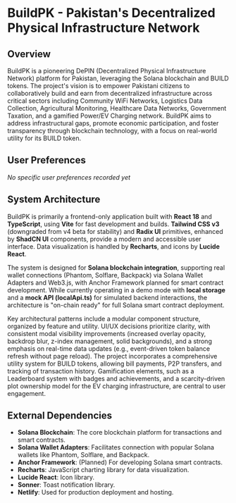 # BuildPK - Pakistan's Decentralized Physical Infrastructure Network

## Overview
BuildPK is a pioneering DePIN (Decentralized Physical Infrastructure Network) platform for Pakistan, leveraging the Solana blockchain and BUILD tokens. The project's vision is to empower Pakistani citizens to collaboratively build and earn from decentralized infrastructure across critical sectors including Community WiFi Networks, Logistics Data Collection, Agricultural Monitoring, Healthcare Data Networks, Government Taxation, and a gamified Power/EV Charging network. BuildPK aims to address infrastructural gaps, promote economic participation, and foster transparency through blockchain technology, with a focus on real-world utility for its BUILD token.

## User Preferences
_No specific user preferences recorded yet_

## System Architecture
BuildPK is primarily a frontend-only application built with **React 18** and **TypeScript**, using **Vite** for fast development and builds. **Tailwind CSS v3** (downgraded from v4 beta for stability) and **Radix UI** primitives, enhanced by **ShadCN UI** components, provide a modern and accessible user interface. Data visualization is handled by **Recharts**, and icons by **Lucide React**.

The system is designed for **Solana blockchain integration**, supporting real wallet connections (Phantom, Solflare, Backpack) via Solana Wallet Adapters and Web3.js, with Anchor Framework planned for smart contract development. While currently operating in a demo mode with **local storage** and a **mock API (localApi.ts)** for simulated backend interactions, the architecture is "on-chain ready" for full Solana smart contract deployment.

Key architectural patterns include a modular component structure, organized by feature and utility. UI/UX decisions prioritize clarity, with consistent modal visibility improvements (increased overlay opacity, backdrop blur, z-index management, solid backgrounds), and a strong emphasis on real-time data updates (e.g., event-driven token balance refresh without page reload). The project incorporates a comprehensive utility system for BUILD tokens, allowing bill payments, P2P transfers, and tracking of transaction history. Gamification elements, such as a Leaderboard system with badges and achievements, and a scarcity-driven plot ownership model for the EV charging infrastructure, are central to user engagement.

## External Dependencies
- **Solana Blockchain**: The core blockchain platform for transactions and smart contracts.
- **Solana Wallet Adapters**: Facilitates connection with popular Solana wallets like Phantom, Solflare, and Backpack.
- **Anchor Framework**: (Planned) For developing Solana smart contracts.
- **Recharts**: JavaScript charting library for data visualization.
- **Lucide React**: Icon library.
- **Sonner**: Toast notification library.
- **Netlify**: Used for production deployment and hosting.